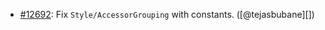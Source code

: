 * [#12692](https://github.com/rubocop/rubocop/issues/12692): Fix `Style/AccessorGrouping` with constants. ([@tejasbubane][])
